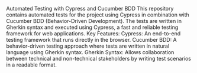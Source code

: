 Automated Testing with Cypress and Cucumber BDD
This repository contains automated tests for the project using Cypress in combination with Cucumber BDD (Behavior-Driven Development). 
The tests are written in Gherkin syntax and executed using Cypress, a fast and reliable testing framework for web applications.
Key Features:
Cypress: An end-to-end testing framework that runs directly in the browser.
Cucumber BDD: A behavior-driven testing approach where tests are written in natural language using Gherkin syntax.
Gherkin Syntax: Allows collaboration between technical and non-technical stakeholders by writing test scenarios in a readable format.
